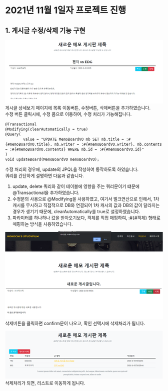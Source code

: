 2021년 11월 1일자 프로젝트 진행
===================
## 1. 게시글 수정/삭제 기능 구현
![Alt text](../img/2021-11-01-1.png)    
게시글 상세보기 페이지에 목록 이동버튼, 수정버튼, 삭제버튼을 추가하였습니다.     
수정 버튼 클릭시에, 수정 폼으로 이동하여, 수정 처리가 가능해집니다.
````
@Transactional
@Modifying(clearAutomatically = true)
@Query(
        value = "UPDATE MemoBoardVO mb SET mb.title = :#{#memoBoardVO.title}, mb.writer = :#{#memoBoardVO.writer}, mb.contents = :#{#memoBoardVO.contents} WHERE mb.id = :#{#memoBoardVO.id}"
)
void updateBoard(MemoBoardVO memoBoardVO);
````
수정 처리의 경우에, update의 JPQL을 작성하여 동작하도록 하였습니다.   
쿼리를 간단하게 설명하면 다음과 같습니다.
1. update, delete 쿼리와 같이 테이블에 영향을 주는 쿼리문이기 떄문에 @Transactional을 추가하였습니다.
2. 수정문의 사용으로 @Modifying을 사용하였고, 여기서 벌크연산으로 인해서, 1차캐시를 무시하고 직접적으로 DB와 연결되어 1차 캐시의 값과 DB의 값이 달라지는 경우가 생기기 때문에, clearAutomatically를 true로 설정하였습니다.
3. 파라미터를 하나하나 값을 받아오기보다, 객체를 직접 매핑하여, :#{#객체} 형태로 매핑하는 방식을 사용하였습니다.

![Alt text](../img/2021-11-01-2.png)     
삭제버튼을 클릭하면 confirm문이 나오고, 확인 선택시에 삭제처리가 됩니다.      

![Alt text](../img/2021-11-01-3.png)      
삭제처리가 되면, 리스트로 이동하게 됩니다.
